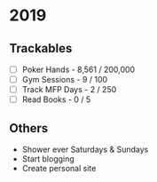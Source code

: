 # 2019

## Trackables
* [ ] Poker Hands - 8,561 / 200,000
* [ ] Gym Sessions - 9 / 100
* [ ] Track MFP Days - 2 / 250
* [ ] Read Books - 0 / 5

## Others
* Shower ever Saturdays & Sundays
* Start blogging
* Create personal site
